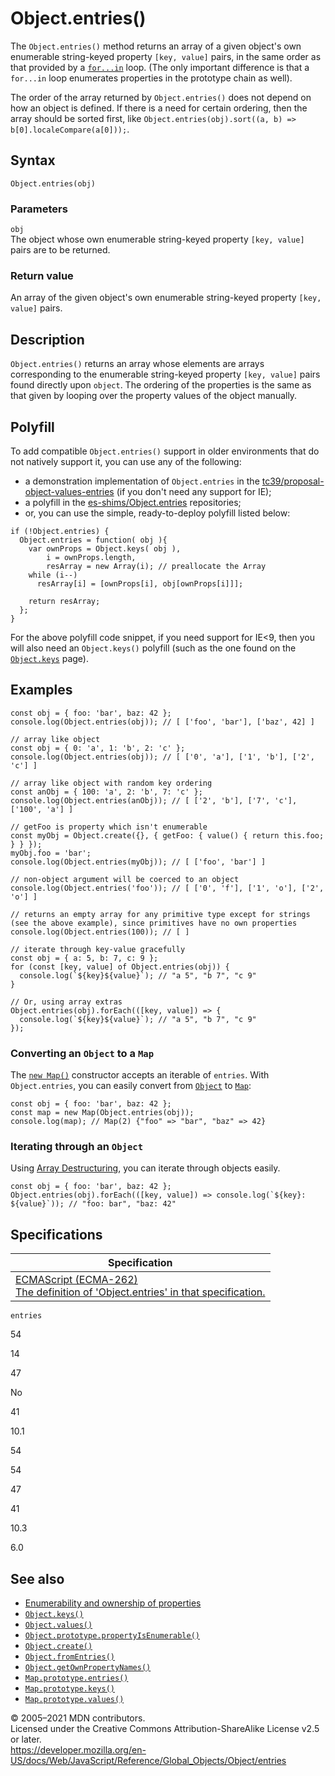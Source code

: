 # Object.entries()

The `Object.entries()` method returns an array of a given object's own enumerable string-keyed property `[key, value]` pairs, in the same order as that provided by a [`for...in`](../../statements/for...in) loop. (The only important difference is that a `for...in` loop enumerates properties in the prototype chain as well).

The order of the array returned by `Object.entries()` does not depend on how an object is defined. If there is a need for certain ordering, then the array should be sorted first, like `Object.entries(obj).sort((a, b) => b[0].localeCompare(a[0]));`.

## Syntax

    Object.entries(obj)

### Parameters

`obj`  
The object whose own enumerable string-keyed property `[key, value]` pairs are to be returned.

### Return value

An array of the given object's own enumerable string-keyed property `[key, value]` pairs.

## Description

`Object.entries()` returns an array whose elements are arrays corresponding to the enumerable string-keyed property `[key, value]` pairs found directly upon `object`. The ordering of the properties is the same as that given by looping over the property values of the object manually.

## Polyfill

To add compatible `Object.entries()` support in older environments that do not natively support it, you can use any of the following:

-   a demonstration implementation of `Object.entries` in the [tc39/proposal-object-values-entries](https://github.com/tc39/proposal-object-values-entries) (if you don't need any support for IE);
-   a polyfill in the [es-shims/Object.entries](https://github.com/es-shims/Object.entries) repositories;
-   or, you can use the simple, ready-to-deploy polyfill listed below:

<!-- -->

    if (!Object.entries) {
      Object.entries = function( obj ){
        var ownProps = Object.keys( obj ),
            i = ownProps.length,
            resArray = new Array(i); // preallocate the Array
        while (i--)
          resArray[i] = [ownProps[i], obj[ownProps[i]]];

        return resArray;
      };
    }

For the above polyfill code snippet, if you need support for IE&lt;9, then you will also need an `Object.keys()` polyfill (such as the one found on the [`Object.keys`](keys) page).

## Examples

    const obj = { foo: 'bar', baz: 42 };
    console.log(Object.entries(obj)); // [ ['foo', 'bar'], ['baz', 42] ]

    // array like object
    const obj = { 0: 'a', 1: 'b', 2: 'c' };
    console.log(Object.entries(obj)); // [ ['0', 'a'], ['1', 'b'], ['2', 'c'] ]

    // array like object with random key ordering
    const anObj = { 100: 'a', 2: 'b', 7: 'c' };
    console.log(Object.entries(anObj)); // [ ['2', 'b'], ['7', 'c'], ['100', 'a'] ]

    // getFoo is property which isn't enumerable
    const myObj = Object.create({}, { getFoo: { value() { return this.foo; } } });
    myObj.foo = 'bar';
    console.log(Object.entries(myObj)); // [ ['foo', 'bar'] ]

    // non-object argument will be coerced to an object
    console.log(Object.entries('foo')); // [ ['0', 'f'], ['1', 'o'], ['2', 'o'] ]

    // returns an empty array for any primitive type except for strings (see the above example), since primitives have no own properties
    console.log(Object.entries(100)); // [ ]

    // iterate through key-value gracefully
    const obj = { a: 5, b: 7, c: 9 };
    for (const [key, value] of Object.entries(obj)) {
      console.log(`${key}${value}`); // "a 5", "b 7", "c 9"
    }

    // Or, using array extras
    Object.entries(obj).forEach(([key, value]) => {
      console.log(`${key}${value}`); // "a 5", "b 7", "c 9"
    });

### Converting an `Object` to a `Map`

The [`new Map()`](../map) constructor accepts an iterable of `entries`. With `Object.entries`, you can easily convert from [`Object`](../object) to [`Map`](../map):

    const obj = { foo: 'bar', baz: 42 };
    const map = new Map(Object.entries(obj));
    console.log(map); // Map(2) {"foo" => "bar", "baz" => 42}

### Iterating through an `Object`

Using [Array Destructuring](../../operators/destructuring_assignment#array_destructuring), you can iterate through objects easily.

    const obj = { foo: 'bar', baz: 42 };
    Object.entries(obj).forEach(([key, value]) => console.log(`${key}: ${value}`)); // "foo: bar", "baz: 42"

## Specifications

<table><thead><tr class="header"><th>Specification</th></tr></thead><tbody><tr class="odd"><td><a href="https://tc39.es/ecma262/#sec-object.entries">ECMAScript (ECMA-262)<br />
<span class="small">The definition of 'Object.entries' in that specification.</span></a></td></tr></tbody></table>

`entries`

54

14

47

No

41

10.1

54

54

47

41

10.3

6.0

## See also

-   [Enumerability and ownership of properties](https://developer.mozilla.org/en-US/docs/Web/JavaScript/Enumerability_and_ownership_of_properties)
-   [`Object.keys()`](keys)
-   [`Object.values()`](values)
-   [`Object.prototype.propertyIsEnumerable()`](propertyisenumerable)
-   [`Object.create()`](create)
-   [`Object.fromEntries()`](fromentries)
-   [`Object.getOwnPropertyNames()`](getownpropertynames)
-   [`Map.prototype.entries()`](../map/entries)
-   [`Map.prototype.keys()`](../map/keys)
-   [`Map.prototype.values()`](../map/values)

© 2005–2021 MDN contributors.  
Licensed under the Creative Commons Attribution-ShareAlike License v2.5 or later.  
<a href="https://developer.mozilla.org/en-US/docs/Web/JavaScript/Reference/Global_Objects/Object/entries" class="_attribution-link">https://developer.mozilla.org/en-US/docs/Web/JavaScript/Reference/Global_Objects/Object/entries</a>
